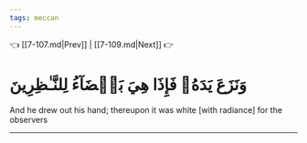 ```yaml
---
tags: meccan
---
```


👈 [[7-107.md|Prev]] | [[7-109.md|Next]] 👉

# وَنَزَعَ يَدَهُۥ فَإِذَا هِيَ بَيۡضَآءُ لِلنَّـٰظِرِينَ

And he drew out his hand; thereupon it was white [with radiance] for the observers

---

